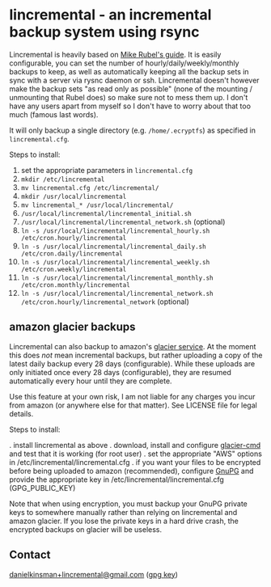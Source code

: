 lincremental - an incremental backup system using rsync
=======================================================

Lincremental is heavily based on [Mike Rubel's guide](http://www.mikerubel.org/computers/rsync_snapshots/). It is easily configurable, you can set the number of hourly/daily/weekly/monthly backups to keep, as well as automatically keeping all the backup sets in sync with a server via rysnc daemon or ssh. Lincremental doesn't however make the backup sets "as read only as possible" (none of the mounting / unmounting that Rubel does) so make sure not to mess them up. I don't have any users apart from myself so I don't have to worry about that too much (famous last words).

It will only backup a single directory (e.g. `/home/.ecryptfs`) as specified in `lincremental.cfg`.

Steps to install:

1. set the appropriate parameters in `lincremental.cfg`
2. `mkdir /etc/lincremental`
3. `mv lincremental.cfg /etc/lincremental/`
4. `mkdir /usr/local/lincremental`
5. `mv lincremental_* /usr/local/lincremental/`
6. `/usr/local/lincremental/lincremental_initial.sh`
7. `/usr/local/lincremental/lincremental_network.sh` (optional)
8. `ln -s /usr/local/lincremental/lincremental_hourly.sh  /etc/cron.hourly/lincremental`
9. `ln -s /usr/local/lincremental/lincremental_daily.sh   /etc/cron.daily/lincremental`
10. `ln -s /usr/local/lincremental/lincremental_weekly.sh  /etc/cron.weekly/lincremental`
11. `ln -s /usr/local/lincremental/lincremental_monthly.sh /etc/cron.monthly/lincremental`
12. `ln -s /usr/local/lincremental/lincremental_network.sh /etc/cron.hourly/lincremental_network` (optional)

amazon glacier backups
----------------------
Lincremental can also backup to amazon's [glacier service](https://aws.amazon.com/glacier/). At the moment this does *not* mean incremental backups, but rather uploading a copy of the latest daily backup every 28 days (configurable). While these uploads are only initiated once every 28 days (configurable), they are resumed automatically every hour until they are complete.

Use this feature at your own risk, I am not liable for any charges you incur from amazon (or anywhere else for that matter). See LICENSE file for legal details.

Steps to install:

. install lincremental as above
. download, install and configure [glacier-cmd](https://github.com/uskudnik/amazon-glacier-cmd-interface) and test that it is working (for root user)
. set the appropriate "AWS" options in /etc/lincremental/lincremental.cfg
. if you want your files to be encrypted before being uploaded to amazon (recommended), configure [GnuPG](http://gnupg.org/) and provide the appropriate key in /etc/lincremental/lincremental.cfg (GPG_PUBLIC_KEY)

Note that when using encryption, you must backup your GnuPG private keys to somewhere manually rather than relying on lincremental and amazon glacier. If you lose the private keys in a hard drive crash, the encrypted backups on glacier will be useless.

Contact
-------

danielkinsman+lincremental@gmail.com ([gpg key](http://sks.spodhuis.org/pks/lookup?op=vindex&search=0x709C423C750B8627))
